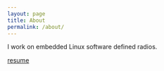 ```yaml
---
layout: page
title: About
permalink: /about/
---
```


I work on embedded Linux software defined radios.

[resume](https://s3.hepp.cloud/public/ahepp/resume/main-latest.pdf)
